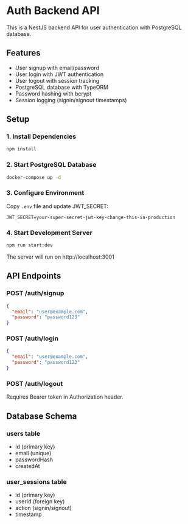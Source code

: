 # Auth Backend API

This is a NestJS backend API for user authentication with PostgreSQL database.

## Features

- User signup with email/password
- User login with JWT authentication
- User logout with session tracking
- PostgreSQL database with TypeORM
- Password hashing with bcrypt
- Session logging (signin/signout timestamps)

## Setup

### 1. Install Dependencies

```bash
npm install
```

### 2. Start PostgreSQL Database

```bash
docker-compose up -d
```

### 3. Configure Environment

Copy `.env` file and update JWT_SECRET:

```env
JWT_SECRET=your-super-secret-jwt-key-change-this-in-production
```

### 4. Start Development Server

```bash
npm run start:dev
```

The server will run on http://localhost:3001

## API Endpoints

### POST /auth/signup

```json
{
  "email": "user@example.com",
  "password": "password123"
}
```

### POST /auth/login

```json
{
  "email": "user@example.com",
  "password": "password123"
}
```

### POST /auth/logout

Requires Bearer token in Authorization header.

## Database Schema

### users table

- id (primary key)
- email (unique)
- passwordHash
- createdAt

### user_sessions table

- id (primary key)
- userId (foreign key)
- action (signin/signout)
- timestamp
